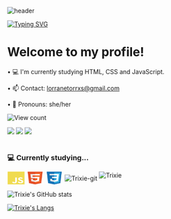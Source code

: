 ![header](https://capsule-render.vercel.app/api?type=waving&color=FFB3E7&height=200&section=header)

[![Typing SVG](https://readme-typing-svg.herokuapp.com?font=Fira+Code&weight=300&size=50&duration=4000&pause=1000&color=FA86D6&center=true&vCenter=true&random=false&width=1000&lines=Hey,%2C+my+name+is+Lorrane;I'm+22+years+old;I'm+a+Computer+Science+studente;I'm+from+Brazil;Welcome!%3A)](https://git.io/typing-svg)

### <h1>Welcome to my profile!</h1>

• 💻 I'm currently studying HTML, CSS and JavaScript.

• 📫 Contact: lorranetorrxs@gmail.com

• 🎀 Pronouns: she/her

![View count](https://komarev.com/ghpvc/?username=lorranetorresx&color=fa86d6)

<div> 
  <a href="https://www.instagram.com/codepontocom/"><img src="https://img.shields.io/badge/-Instagram-%23E4405F?style=for-the-badge&logo=instagram&logoColor=white" target="_blank"></a>
  <a href = "lorranetorrxs@gmail.com"><img src="https://img.shields.io/badge/-Gmail-%23333?style=for-the-badge&logo=gmail&logoColor=white" target="_blank"></a>
  <a href="https://www.linkedin.com/in/lorrane-torres-522801226/?trk=people-guest_people_search-card&originalSubdomain=br" target="_blank"><img src="https://img.shields.io/badge/-LinkedIn-%230077B5?style=for-the-badge&logo=linkedin&logoColor=white" target="_blank"></a> 
  </div>

<div style="display: inline_block"><br>
  <h3>💻 Currently studying...</h3>
  <img align="center" alt="Trixie-Js" height="30" width="40" src="https://raw.githubusercontent.com/devicons/devicon/master/icons/javascript/javascript-plain.svg">
  <img align="center" alt="Trixie-HTML" height="30" width="40" src="https://raw.githubusercontent.com/devicons/devicon/master/icons/html5/html5-original.svg">
  <img align="center" alt="Trixie-CSS" height="30" width="40" src="https://raw.githubusercontent.com/devicons/devicon/master/icons/css3/css3-original.svg">
  <img align="center" alt="Trixie-git" height=30 width="40" src="https://icongr.am/devicon/git-original.svg?size=128&color=currentColor"<br>
  <img align="top" alt="Trixie" height="200" width="200" src="https://i.pinimg.com/originals/66/2c/da/662cda1ea6bdac6afb16973961c2c8d1.gif">


![Trixie's GitHub stats](https://github-readme-stats.vercel.app/api?username=lorranetorresx&show_icons=true&theme=omni)

[![Trixie's Langs](https://github-readme-stats.vercel.app/api/top-langs/?username=lorranetorresx&layout=donut)](https://github.com/lorranetorresx/github-readme-stats)




